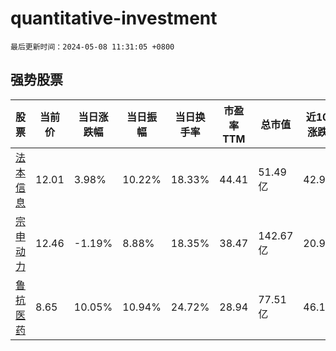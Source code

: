 # quantitative-investment

`最后更新时间：2024-05-08 11:31:05 +0800`

## 强势股票

|股票|当前价|当日涨跌幅|当日振幅|当日换手率|市盈率TTM|总市值|近10日涨跌幅|
|----|----|----|----|----|----|----|----|
|[法本信息](https://xueqiu.com/S/SZ300925)|12.01|3.98%|10.22%|18.33%|44.41|51.49亿|42.98%|
|[宗申动力](https://xueqiu.com/S/SZ001696)|12.46|-1.19%|8.88%|18.35%|38.47|142.67亿|20.97%|
|[鲁抗医药](https://xueqiu.com/S/SH600789)|8.65|10.05%|10.94%|24.72%|28.94|77.51亿|46.11%|
